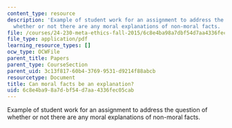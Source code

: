 ```yaml
---
content_type: resource
description: 'Example of student work for an assignment to address the question of
  whether or not there are any moral explanations of non-moral facts. '
file: /courses/24-230-meta-ethics-fall-2015/6c8e4ba98a7dbf54d7aa4336fec05cab_MIT24_230F15_Paper1.pdf
file_type: application/pdf
learning_resource_types: []
ocw_type: OCWFile
parent_title: Papers
parent_type: CourseSection
parent_uid: 3c13f817-60b4-3769-9531-d9214f88abcb
resourcetype: Document
title: Can moral facts be an explanation?
uid: 6c8e4ba9-8a7d-bf54-d7aa-4336fec05cab
---
```

Example of student work for an assignment to address the question of whether or not there are any moral explanations of non-moral facts. 

